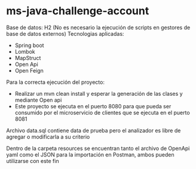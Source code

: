 # ms-java-challenge-account


Base de datos: H2 (No es necesario la ejecución de scripts en gestores de base de datos externos)
Tecnologias aplicadas:
- Spring boot
- Lombok
- MapStruct
- Open Api
- Open Feign

Para la correcta ejecución del proyecto:
- Realizar un mvn clean install y esperar la generación de las clases y mediante Open api
- Este proyecto se ejecuta en el puerto 8080 para que pueda ser consumido por el microservicio de clientes que se ejecuta en el puerto 8081

Archivo data.sql contiene data de prueba pero el analizador es libre de agregar o modificarla a su criterio

Dentro de la carpeta resources se encuentran tanto el archivo de OpenApi yaml como el JSON para la importación en Postman, ambos pueden utilizarse con este fin